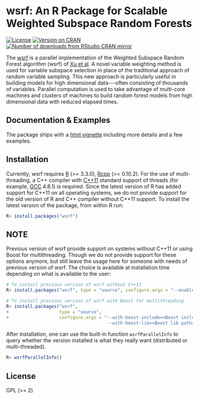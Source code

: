 # wsrf: An R Package for Scalable Weighted Subspace Random Forests

[![License](http://img.shields.io/badge/license-GPL%20%28%3E=%202%29-brightgreen.svg?style=flat)](http://www.gnu.org/licenses/gpl-2.0.html)
[![Version on CRAN](http://www.r-pkg.org/badges/version/wsrf)](http://cran.r-project.org/package=wsrf)
[![Number of downloads from RStudio CRAN mirror](http://cranlogs.r-pkg.org/badges/wsrf)](http://www.r-pkg.org/pkg/wsrf)

The [wsrf](http://cran.r-project.org/package=wsrf) is a parallel
implementation of the Weighted Subspace Random Forest algorithm (wsrf)
of [Xu et al](http://dx.doi.org/10.4018/jdwm.2012040103).  A novel
variable weighting method is used for variable subspace selection in
place of the traditional approach of random variable sampling.  This
new approach is particularly useful in building models for high
dimensional data---often consisting of thousands of variables.
Parallel computation is used to take advantage of multi-core machines
and clusters of machines to build random forest models from high
dimensional data with reduced elapsed times.

## Documentation & Examples

The package ships with a [html
vignette](http://cran.r-project.org/web/packages/wsrf/vignettes/wsrf-guide.html)
including more details and a few examples.


## Installation

Currently, wsrf requires [R](http://www.r-project.org/) (>= 3.3.0),
[Rcpp](http://cran.r-project.org/package=Rcpp) (>= 0.10.2).  For the
use of multi-threading, a C++ compiler with
[C++11](http://en.wikipedia.org/wiki/C%2B%2B11) standard support of
threads (for example, [GCC](http://gcc.gnu.org/) 4.8.1) is required.
Since the latest version of R has added support for C++11 on all
operating systems, we do not provide support for the old version of R
and C++ compiler without C++11 support.  To install the latest version
of the package, from within R run:

```R
R> install.packages("wsrf")
```

## NOTE

Previous version of wsrf provide support on systems without C++11 or
using Boost for multithreading.  Though we do not provide support for
these options anymore, but still leave the usage here for someone with
needs of previous version of wsrf.  The choice is available at
installation time depending on what is available to the user:

```R
# To install previous version of wsrf without C++11
R> install.packages("wsrf", type = "source", configure.args = "--enable-c11=no")

# To install previous version of wsrf with Boost for multithreading
R> install.packages("wsrf",
+                   type = "source",
+                   configure.args = "--with-boost-include=<Boost include path>
                                      --with-boost-lib=<Boost lib path>")
```

After installation, one can use the built-in function
`wsrfParallelInfo` to query whether the version installed is what they
really want (distributed or multi-threaded).

```R
R> wsrfParallelInfo()
```


## License

GPL (>= 2)
